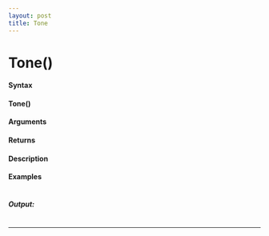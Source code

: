 ```yaml
---
layout: post
title: Tone
---
```


# Tone()


#### Syntax

#### Tone()

#### Arguments

#### Returns

#### Description

#### Examples

```

```

##### Output:

```

```

---